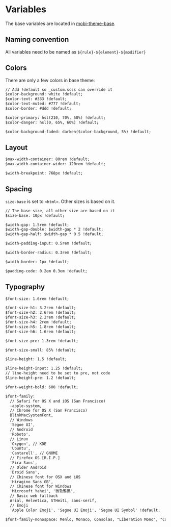 # Variables

The base variables are located in [mobi-theme-base](https://github.com/mobi-css/mobi-theme-base).

## Naming convention

All variables need to be named as `${rule}-${element}-${modifier}`

## Colors

There are only a few colors in base theme:

```html
// Add !default so _custom.scss can override it
$color-background: white !default;
$color-text: #333 !default;
$color-text-muted: #777 !default;
$color-border: #ddd !default;

$color-primary: hsl(210, 70%, 50%) !default;
$color-danger: hsl(0, 65%, 60%) !default;

$color-background-faded: darken($color-background, 5%) !default;
```

## Layout

```html
$max-width-container: 80rem !default;
$max-width-container-wider: 120rem !default;

$width-breakpoint: 768px !default;
```

## Spacing

`size-base` is set to `<html>`. Other sizes is based on it.

```html
// The base size, all other size are based on it
$size-base: 10px !default;

$width-gap: 1.5rem !default;
$width-gap-double: $width-gap * 2 !default;
$width-gap-half: $width-gap * 0.5 !default;

$width-padding-input: 0.5rem !default;

$width-border-radius: 0.3rem !default;

$width-border: 1px !default;

$padding-code: 0.2em 0.3em !default;
```

## Typography

```html
$font-size: 1.6rem !default;

$font-size-h1: 3.2rem !default;
$font-size-h2: 2.6rem !default;
$font-size-h3: 2.2rem !default;
$font-size-h4: 2rem !default;
$font-size-h5: 1.8rem !default;
$font-size-h6: 1.6rem !default;

$font-size-pre: 1.3rem !default;

$font-size-small: 85% !default;

$line-height: 1.5 !default;

$line-height-input: 1.25 !default;
// line-height need to be set to pre, not code
$line-height-pre: 1.2 !default;

$font-weight-bold: 600 !default;

$font-family:
  // Safari for OS X and iOS (San Francisco)
  -apple-system,
  // Chrome for OS X (San Francisco)
  BlinkMacSystemFont,
  // Windows
  'Segoe UI',
  // Android
  'Roboto',
  // Linux
  'Oxygen', // KDE
  'Ubuntu',
  'Cantarell', // GNOME
  // Firefox OS [R.I.P.]
  'Fira Sans',
  // Older Android
  'Droid Sans',
  // Chinese font for OSX and iOS
  'Hiragino Sans GB',
  // Chinese font for Windows
  'Microsoft Yahei', '微软雅黑',
  // Basic web fallback
  Arial, Helvetica, STHeiti, sans-serif,
  // Emoji
  'Apple Color Emoji', 'Segoe UI Emoji', 'Segoe UI Symbol' !default;

$font-family-monospace: Menlo, Monaco, Consolas, "Liberation Mono", "Courier New", monospace !default;
```
